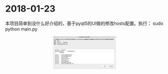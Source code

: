 # 2018-01-23
本项目简单到没什么好介绍的，基于pyqt5的UI做的修改hosts配置。执行： sudo python main.py
<p align="center">
  <img src="./1516692594448.jpg" width="200px"/>
</p>